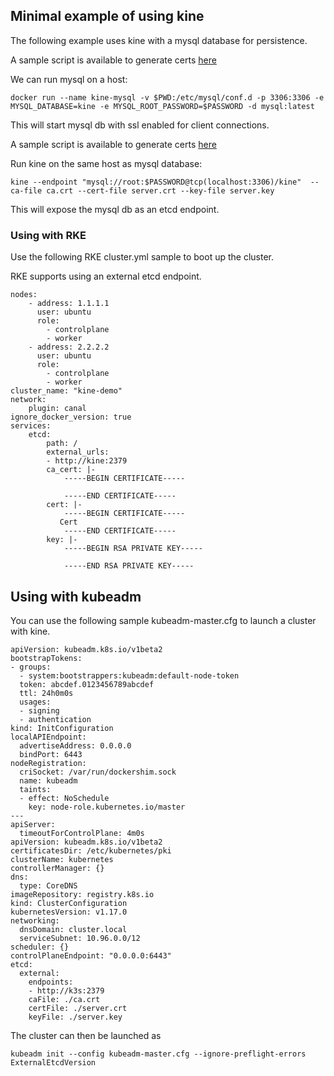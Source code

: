 ## Minimal example of using kine
The following example uses kine with a mysql database for persistence.

A sample script is available to generate certs [here](generate-certs.sh)

We can run mysql on a host:

```
docker run --name kine-mysql -v $PWD:/etc/mysql/conf.d -p 3306:3306 -e MYSQL_DATABASE=kine -e MYSQL_ROOT_PASSWORD=$PASSWORD -d mysql:latest
```

This will start mysql db with ssl enabled for client connections.

A sample script is available to generate certs [here](generate-certs.sh)

Run kine on the same host as mysql database:
```
kine --endpoint "mysql://root:$PASSWORD@tcp(localhost:3306)/kine"  --ca-file ca.crt --cert-file server.crt --key-file server.key
```

This will expose the mysql db as an etcd endpoint.

### Using with RKE
Use the following RKE cluster.yml sample to boot up the cluster. 

RKE supports using an external etcd endpoint.

```
nodes:
    - address: 1.1.1.1
      user: ubuntu
      role:
        - controlplane
        - worker
    - address: 2.2.2.2
      user: ubuntu
      role:
        - controlplane
        - worker
cluster_name: "kine-demo"
network:
    plugin: canal
ignore_docker_version: true
services:
    etcd:
        path: /
        external_urls:
        - http://kine:2379
        ca_cert: |-
            -----BEGIN CERTIFICATE-----
            
            -----END CERTIFICATE-----
        cert: |-
            -----BEGIN CERTIFICATE-----
           Cert
            -----END CERTIFICATE-----
        key: |-
            -----BEGIN RSA PRIVATE KEY-----

            -----END RSA PRIVATE KEY-----
```

## Using with kubeadm

You can use the following sample kubeadm-master.cfg to launch a cluster with kine.

```
apiVersion: kubeadm.k8s.io/v1beta2
bootstrapTokens:
- groups:
  - system:bootstrappers:kubeadm:default-node-token
  token: abcdef.0123456789abcdef
  ttl: 24h0m0s
  usages:
  - signing
  - authentication
kind: InitConfiguration
localAPIEndpoint:
  advertiseAddress: 0.0.0.0
  bindPort: 6443
nodeRegistration:
  criSocket: /var/run/dockershim.sock
  name: kubeadm
  taints:
  - effect: NoSchedule
    key: node-role.kubernetes.io/master
---
apiServer:
  timeoutForControlPlane: 4m0s
apiVersion: kubeadm.k8s.io/v1beta2
certificatesDir: /etc/kubernetes/pki
clusterName: kubernetes
controllerManager: {}
dns:
  type: CoreDNS
imageRepository: registry.k8s.io
kind: ClusterConfiguration
kubernetesVersion: v1.17.0
networking:
  dnsDomain: cluster.local
  serviceSubnet: 10.96.0.0/12
scheduler: {}
controlPlaneEndpoint: "0.0.0.0:6443"
etcd:
  external:
    endpoints:
    - http://k3s:2379
    caFile: ./ca.crt
    certFile: ./server.crt
    keyFile: ./server.key
```

The cluster can then be launched as 

`kubeadm init --config kubeadm-master.cfg --ignore-preflight-errors ExternalEtcdVersion`
